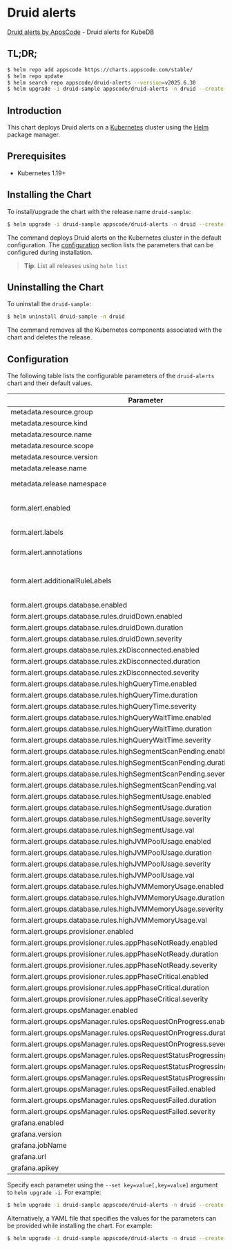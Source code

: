 # Druid alerts

[Druid alerts by AppsCode](https://github.com/appscode/alerts) - Druid alerts for KubeDB

## TL;DR;

```bash
$ helm repo add appscode https://charts.appscode.com/stable/
$ helm repo update
$ helm search repo appscode/druid-alerts --version=v2025.6.30
$ helm upgrade -i druid-sample appscode/druid-alerts -n druid --create-namespace --version=v2025.6.30
```

## Introduction

This chart deploys Druid alerts on a [Kubernetes](http://kubernetes.io) cluster using the [Helm](https://helm.sh) package manager.

## Prerequisites

- Kubernetes 1.19+

## Installing the Chart

To install/upgrade the chart with the release name `druid-sample`:

```bash
$ helm upgrade -i druid-sample appscode/druid-alerts -n druid --create-namespace --version=v2025.6.30
```

The command deploys Druid alerts on the Kubernetes cluster in the default configuration. The [configuration](#configuration) section lists the parameters that can be configured during installation.

> **Tip**: List all releases using `helm list`

## Uninstalling the Chart

To uninstall the `druid-sample`:

```bash
$ helm uninstall druid-sample -n druid
```

The command removes all the Kubernetes components associated with the chart and deletes the release.

## Configuration

The following table lists the configurable parameters of the `druid-alerts` chart and their default values.

|                                   Parameter                                   |                  Description                  |                Default                |
|-------------------------------------------------------------------------------|-----------------------------------------------|---------------------------------------|
| metadata.resource.group                                                       |                                               | <code>kubedb.com</code>               |
| metadata.resource.kind                                                        |                                               | <code>Druid</code>                    |
| metadata.resource.name                                                        |                                               | <code>druids</code>                   |
| metadata.resource.scope                                                       |                                               | <code>Namespaced</code>               |
| metadata.resource.version                                                     |                                               | <code>v1alpha2</code>                 |
| metadata.release.name                                                         | Release name                                  | <code>""</code>                       |
| metadata.release.namespace                                                    | Release namespace                             | <code>""</code>                       |
| form.alert.enabled                                                            | # Enable PrometheusRule alerts                | <code>warning</code>                  |
| form.alert.labels                                                             | # Labels for default rules                    | <code>{"release":"prometheus"}</code> |
| form.alert.annotations                                                        | # Annotations for default rules               | <code>{}</code>                       |
| form.alert.additionalRuleLabels                                               | # Additional labels for PrometheusRule alerts | <code>{}</code>                       |
| form.alert.groups.database.enabled                                            |                                               | <code>warning</code>                  |
| form.alert.groups.database.rules.druidDown.enabled                            |                                               | <code>true</code>                     |
| form.alert.groups.database.rules.druidDown.duration                           |                                               | <code>"1m"</code>                     |
| form.alert.groups.database.rules.druidDown.severity                           |                                               | <code>critical</code>                 |
| form.alert.groups.database.rules.zkDisconnected.enabled                       |                                               | <code>true</code>                     |
| form.alert.groups.database.rules.zkDisconnected.duration                      |                                               | <code>"1m"</code>                     |
| form.alert.groups.database.rules.zkDisconnected.severity                      |                                               | <code>critical</code>                 |
| form.alert.groups.database.rules.highQueryTime.enabled                        |                                               | <code>true</code>                     |
| form.alert.groups.database.rules.highQueryTime.duration                       |                                               | <code>"1m"</code>                     |
| form.alert.groups.database.rules.highQueryTime.severity                       |                                               | <code>warning</code>                  |
| form.alert.groups.database.rules.highQueryWaitTime.enabled                    |                                               | <code>true</code>                     |
| form.alert.groups.database.rules.highQueryWaitTime.duration                   |                                               | <code>"1m"</code>                     |
| form.alert.groups.database.rules.highQueryWaitTime.severity                   |                                               | <code>warning</code>                  |
| form.alert.groups.database.rules.highSegmentScanPending.enabled               |                                               | <code>true</code>                     |
| form.alert.groups.database.rules.highSegmentScanPending.duration              |                                               | <code>"1m"</code>                     |
| form.alert.groups.database.rules.highSegmentScanPending.severity              |                                               | <code>warning</code>                  |
| form.alert.groups.database.rules.highSegmentScanPending.val                   |                                               | <code>2</code>                        |
| form.alert.groups.database.rules.highSegmentUsage.enabled                     |                                               | <code>true</code>                     |
| form.alert.groups.database.rules.highSegmentUsage.duration                    |                                               | <code>"1m"</code>                     |
| form.alert.groups.database.rules.highSegmentUsage.severity                    |                                               | <code>critical</code>                 |
| form.alert.groups.database.rules.highSegmentUsage.val                         |                                               | <code>95</code>                       |
| form.alert.groups.database.rules.highJVMPoolUsage.enabled                     |                                               | <code>true</code>                     |
| form.alert.groups.database.rules.highJVMPoolUsage.duration                    |                                               | <code>"30s"</code>                    |
| form.alert.groups.database.rules.highJVMPoolUsage.severity                    |                                               | <code>warning</code>                  |
| form.alert.groups.database.rules.highJVMPoolUsage.val                         |                                               | <code>95</code>                       |
| form.alert.groups.database.rules.highJVMMemoryUsage.enabled                   |                                               | <code>true</code>                     |
| form.alert.groups.database.rules.highJVMMemoryUsage.duration                  |                                               | <code>"30s"</code>                    |
| form.alert.groups.database.rules.highJVMMemoryUsage.severity                  |                                               | <code>critical</code>                 |
| form.alert.groups.database.rules.highJVMMemoryUsage.val                       |                                               | <code>95</code>                       |
| form.alert.groups.provisioner.enabled                                         |                                               | <code>warning</code>                  |
| form.alert.groups.provisioner.rules.appPhaseNotReady.enabled                  |                                               | <code>true</code>                     |
| form.alert.groups.provisioner.rules.appPhaseNotReady.duration                 |                                               | <code>"1m"</code>                     |
| form.alert.groups.provisioner.rules.appPhaseNotReady.severity                 |                                               | <code>critical</code>                 |
| form.alert.groups.provisioner.rules.appPhaseCritical.enabled                  |                                               | <code>true</code>                     |
| form.alert.groups.provisioner.rules.appPhaseCritical.duration                 |                                               | <code>"15m"</code>                    |
| form.alert.groups.provisioner.rules.appPhaseCritical.severity                 |                                               | <code>warning</code>                  |
| form.alert.groups.opsManager.enabled                                          |                                               | <code>warning</code>                  |
| form.alert.groups.opsManager.rules.opsRequestOnProgress.enabled               |                                               | <code>true</code>                     |
| form.alert.groups.opsManager.rules.opsRequestOnProgress.duration              |                                               | <code>"0m"</code>                     |
| form.alert.groups.opsManager.rules.opsRequestOnProgress.severity              |                                               | <code>info</code>                     |
| form.alert.groups.opsManager.rules.opsRequestStatusProgressingToLong.enabled  |                                               | <code>true</code>                     |
| form.alert.groups.opsManager.rules.opsRequestStatusProgressingToLong.duration |                                               | <code>"30m"</code>                    |
| form.alert.groups.opsManager.rules.opsRequestStatusProgressingToLong.severity |                                               | <code>critical</code>                 |
| form.alert.groups.opsManager.rules.opsRequestFailed.enabled                   |                                               | <code>true</code>                     |
| form.alert.groups.opsManager.rules.opsRequestFailed.duration                  |                                               | <code>"0m"</code>                     |
| form.alert.groups.opsManager.rules.opsRequestFailed.severity                  |                                               | <code>critical</code>                 |
| grafana.enabled                                                               |                                               | <code>false</code>                    |
| grafana.version                                                               |                                               | <code>7.5.5</code>                    |
| grafana.jobName                                                               |                                               | <code>kubedb-databases</code>         |
| grafana.url                                                                   |                                               | <code>""</code>                       |
| grafana.apikey                                                                |                                               | <code>""</code>                       |


Specify each parameter using the `--set key=value[,key=value]` argument to `helm upgrade -i`. For example:

```bash
$ helm upgrade -i druid-sample appscode/druid-alerts -n druid --create-namespace --version=v2025.6.30 --set metadata.resource.group=kubedb.com
```

Alternatively, a YAML file that specifies the values for the parameters can be provided while
installing the chart. For example:

```bash
$ helm upgrade -i druid-sample appscode/druid-alerts -n druid --create-namespace --version=v2025.6.30 --values values.yaml
```
